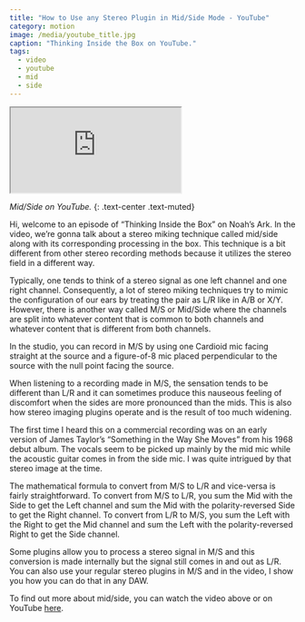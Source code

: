 ```yaml
---
title: "How to Use any Stereo Plugin in Mid/Side Mode - YouTube"
category: motion
image: /media/youtube_title.jpg
caption: "Thinking Inside the Box on YouTube."
tags:
  - video
  - youtube
  - mid
  - side
---
```


<div class="embed-responsive embed-responsive-16by9">
	<iframe class="embed-responsive-item" src="https://www.youtube.com/embed/z3mOR_mnbo8" allowfullscreen></iframe>
</div>

_Mid/Side on YouTube._
{: .text-center .text-muted}

Hi, welcome to an episode of “Thinking Inside the Box” on Noah’s Ark. In the video, we’re gonna talk about a stereo miking technique called mid/side along with its corresponding processing in the box. This technique is a bit different from other stereo recording methods because it utilizes the stereo field in a different way.

Typically, one tends to think of a stereo signal as one left channel and one right channel. Consequently, a lot of stereo miking techniques try to mimic the configuration of our ears by treating the pair as L/R like in A/B or X/Y. However, there is another way called M/S or Mid/Side where the channels are split into whatever content that is common to both channels and whatever content that is different from both channels.

In the studio, you can record in M/S by using one Cardioid mic facing straight at the source and a figure-of-8 mic placed perpendicular to the source with the null point facing the source.

When listening to a recording made in M/S, the sensation tends to be different than L/R and it can sometimes produce this nauseous feeling of discomfort when the sides are more pronounced than the mids. This is also how stereo imaging plugins operate and is the result of too much widening.

The first time I heard this on a commercial recording was on an early version of James Taylor’s “Something in the Way She Moves” from his 1968 debut album. The vocals seem to be picked up mainly by the mid mic while the acoustic guitar comes in from the side mic. I was quite intrigued by that stereo image at the time.

The mathematical formula to convert from M/S to L/R and vice-versa is fairly straightforward. To convert from M/S to L/R, you sum the Mid with the Side to get the Left channel and sum the Mid with the polarity-reversed Side to get the Right channel. To convert from L/R to M/S, you sum the Left with the Right to get the Mid channel and sum the Left with the polarity-reversed Right to get the Side channel.

Some plugins allow you to process a stereo signal in M/S and this conversion is made internally but the signal still comes in and out as L/R. You can also use your regular stereo plugins in M/S and in the video, I show you how you can do that in any DAW.

To find out more about mid/side, you can watch the video above or on YouTube [here](https://youtu.be/z3mOR_mnbo8).
